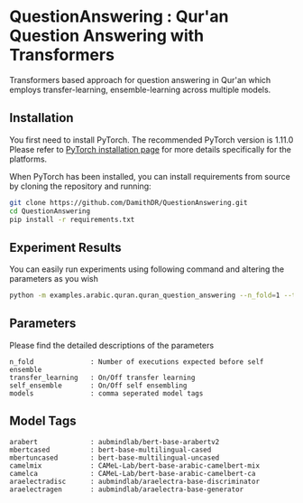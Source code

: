 
# QuestionAnswering : Qur'an Question Answering with Transformers

Transformers based approach for question answering in Qur'an which employs transfer-learning, ensemble-learning across multiple models.

## Installation
You first need to install PyTorch. The recommended PyTorch version is 1.11.0
Please refer to [PyTorch installation page](https://pytorch.org/get-started/locally/#start-locally) for more details specifically for the platforms.

When PyTorch has been installed, you can install requirements from source by cloning the repository and running:

```bash
git clone https://github.com/DamithDR/QuestionAnswering.git
cd QuestionAnswering
pip install -r requirements.txt
```

## Experiment Results
You can easily run experiments using following command and altering the parameters as you wish

```bash
python -m examples.arabic.quran.quran_question_answering --n_fold=1 --transfer_learning=False --self_ensemble=False --models=camelmix,arabert
```

## Parameters
Please find the detailed descriptions of the parameters
```text
n_fold              : Number of executions expected before self ensemble
transfer_learning   : On/Off transfer learning
self_ensemble       : On/Off self ensembling
models              : comma seperated model tags
```

## Model Tags
```text
arabert             : aubmindlab/bert-base-arabertv2
mbertcased          : bert-base-multilingual-cased
mbertuncased        : bert-base-multilingual-uncased
camelmix            : CAMeL-Lab/bert-base-arabic-camelbert-mix
camelca             : CAMeL-Lab/bert-base-arabic-camelbert-ca
araelectradisc      : aubmindlab/araelectra-base-discriminator
araelectragen       : aubmindlab/araelectra-base-generator
```


